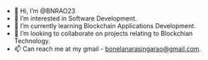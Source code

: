 - 👋 Hi, I’m @BNRAO23
- 👀 I’m interested in Software Development.
- 🌱 I’m currently learning Blockchain Applications Development.
- 💞️ I’m looking to collaborate on projects relating to Blockchian Technology.
- 📫 Can reach me at my gmail - bonelanarasingarao@gmail.com.

<!---
BNRAO23/BNRAO23 is a ✨ special ✨ repository because its `README.md` (this file) appears on your GitHub profile.
You can click the Preview link to take a look at your changes.
--->
